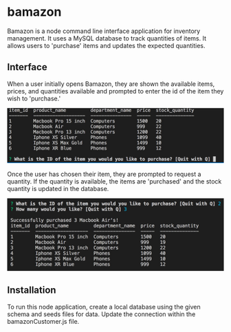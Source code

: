 # bamazon
Bamazon is a node command line interface application for inventory management.  It uses a MySQL database to track quantities of items.  It allows users to 'purchase' items and updates the expected quantities.

## Interface
When a user initially opens Bamazon, they are shown the available items, prices, and quantities available and prompted to enter the id of the item they wish to 'purchase.'

![Initial Options Screenshot](/readmeimg/initialscreen.jpeg)

Once the user has chosen their item, they are prompted to request a quantity.  If the quantity is available, the items are 'purchased' and the stock quantity is updated in the database.

![Purchase Screenshot](/readmeimg/successfulpurchase.jpeg)

## Installation
To run this node application, create a local database using the given schema and seeds files for data.  Update the connection within the bamazonCustomer.js file.